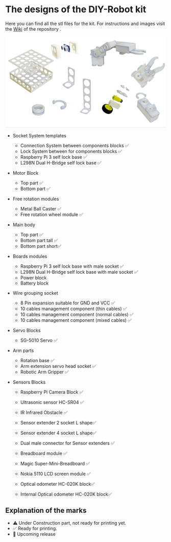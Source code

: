# The designs of the DIY-Robot kit

Here you can find all the stl files for the kit. For instructions and images visit the [Wiki](https://github.com/eellak/gsoc2019-diyrobot/wiki)  of the repository . 

![components](../assets/images/components.png)

* Socket System templates 
  * Connection System between components blocks :white_check_mark:
  * Lock System between for components blocks :white_check_mark:
  * Raspberry Pi 3 self lock base :white_check_mark:
  * L298N Dual H-Bridge self lock base :white_check_mark:
* Motor Block 
  * Top part :white_check_mark:
  * Bottom part :white_check_mark:
* Free rotation modules
  * Metal Ball Caster :white_check_mark:
  * Free rotation wheel module :white_check_mark:
* Main body 
  * Top part :white_check_mark:
  * Bottom part tall :white_check_mark:
  * Bottom part short:white_check_mark:
* Boards modules
  * Raspberry Pi 3 self lock base with male socket :white_check_mark:
  * L298N Dual H-Bridge self lock base with male socket :white_check_mark:
  * Power block 
  * Battery block
* Wire grouping socket 
  
  * 8 Pin expansion suitable for GND and VCC  :white_check_mark:
  * 10 cables management component (thin cables) :white_check_mark:
  * 10 cables management component (normal cables) :white_check_mark:
  * 10 cables management component (mixed cables) :white_check_mark:
* Servo Blocks
  
  * SG-5010 Servo :white_check_mark:
* Arm parts
  * Rotation base :white_check_mark:
  * Arm extension servo head socket :white_check_mark:
  * Robotic Arm Gripper :white_check_mark:
* Sensors Blocks
  * Raspberry Pi Camera Block :white_check_mark:
  
  * Ultrasonic sensor HC-SR04 :white_check_mark:
  
  * IR Infrared Obstacle :white_check_mark:
  
  * Sensor extender 2 socket L shape:white_check_mark:
  
  * Sensor extender 4 socket L shape:white_check_mark:
  
  * Dual male connector for Sensor extenders :white_check_mark:
  
  * Breadboard module :white_check_mark:
  
  * Magic Super-Mini-Breadboard :white_check_mark:
  
  * Nokia 5110 LCD screen module :white_check_mark:
  
  * Optical odometer HC-020K block:white_check_mark:
  
  * Internal Optical odometer HC-020K block:white_check_mark:
  
    


## Explanation of the marks
* :warning: Under Construction part, not ready for printing yet.
* :white_check_mark: Ready for printing.
* :construction: Upcoming release
